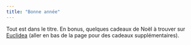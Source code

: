 ```yaml
---
title: "Bonne année"
---
```


Tout est dans le titre. En bonus, quelques cadeaux de Noël à trouver sur [Euclidea][8d62c865] (aller en bas de la page pour des cadeaux supplémentaires).

  [8d62c865]: https://www.euclidea.xyz/ "euclidea"
